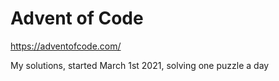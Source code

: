 # Advent of Code

https://adventofcode.com/

My solutions, started March 1st 2021, solving one puzzle a day
